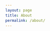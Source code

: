 ```yaml
---
layout: page
title: About
permalink: /about/
---
```


<head>
	<style media="screen" type="text/css">
	* {
  		-webkit-box-sizing: border-box;
  		-moz-box-sizing: border-box;
  		box-sizing: border-box;
  		margin: 0;
  		padding: 0;
	}

	img {
	  display: block;
	}

	#alignment {
		width:100%;
		margin:0 auto;
	  	overflow:hidden;
	  	padding:0;

	  	position: relative;
	}

	#alignment img{
		width:50%;
		max-width: 250px;
		max-height: 250px;
	  	float:right;
	}

	#alignment p { 
		width:50%;
	  	text-align:left;
	  	vertical-align: middle;
	  	float:left;
	  	padding:0;

    	position: absolute;
  		top: 50%;
  		transform: translateY(-50%);
	}
	</style>
</head>

## Gigsterous

Gigsterous is a project aiming to connect musicians with other musicians, producers or simply people seeking music for their own purpose. We believe we can help musicians connect through modern technology so that they can focus on their performance, rather than struggling to find their next gig.

We write posts for this blog about things we are learning as we develop the [final product](https://github.com/gigsterous/). Some posts are tightly related to what we do and some are examples derived from what we did to make sure you can reproduce it yourself and learn just like we did. We believe that knowledge shared is knowledge well spent.

## Team

We are two recent graduates of [Czech Technical University in Prague](http://www.fel.cvut.cz/en/) and big music enthusiasts.


### Martin

<div id="alignment">
<p>Software engineer by day, bass player by night. Currently I focus on Java related technologies and am trying to build the REST API.</p>

<img src="/assets/about/martin.png"/>
</div>

### Michal

<div id="alignment">
<p>I've got mad skillz in violin, iOS and Java. Right now, I'm all about that app and making sure it's perfect for a musician just like me.</p>

<img src="/assets/about/michal.png"/>
</div>

## Blog Engine

The blog runs on Jekyll, which you can find at
{% include icon-github.html username="jekyll" %} /
[jekyll](https://github.com/jekyll/jekyll)

The theme is a base Jekyll theme called minima. You can find the source code for it at:
{% include icon-github.html username="jekyll" %} /
[minima](https://github.com/jekyll/minima)

